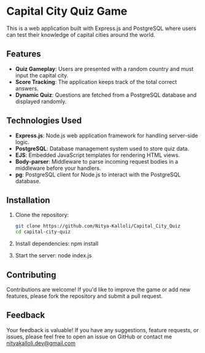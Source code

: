 # Capital City Quiz Game

This is a web application built with Express.js and PostgreSQL where users can test their knowledge of capital cities around the world.

## Features

- **Quiz Gameplay**: Users are presented with a random country and must input the capital city.
- **Score Tracking**: The application keeps track of the total correct answers.
- **Dynamic Quiz**: Questions are fetched from a PostgreSQL database and displayed randomly.

## Technologies Used

- **Express.js**: Node.js web application framework for handling server-side logic.
- **PostgreSQL**: Database management system used to store quiz data.
- **EJS**: Embedded JavaScript templates for rendering HTML views.
- **Body-parser**: Middleware to parse incoming request bodies in a middleware before your handlers.
- **pg**: PostgreSQL client for Node.js to interact with the PostgreSQL database.

## Installation

1. Clone the repository:

   ```bash
   git clone https://github.com/Nitya-Kalloli/Capital_City_Quiz
   cd capital-city-quiz

2. Install dependencies:
   npm install

3. Start the server:
   node index.js


## Contributing
Contributions are welcome! If you'd like to improve the game or add new features, please fork the repository and submit a pull request.

## Feedback
Your feedback is valuable! If you have any suggestions, feature requests, or issues, please feel free to open an issue on GitHub or contact me nityakalloli.dev@gmail.com

